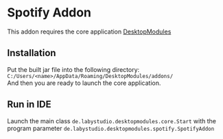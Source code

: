 # Spotify Addon
This addon requires the core application [DesktopModules](https://github.com/LabyStudio/desktopmodules)

## Installation
Put the built jar file into the following directory: ``C:/Users/<name>/AppData/Roaming/DesktopModules/addons/``<br>
And then you are ready to launch the core application.

## Run in IDE
Launch the main class ``de.labystudio.desktopmodules.core.Start`` with the program parameter ``de.labystudio.desktopmodules.spotify.SpotifyAddon``